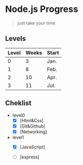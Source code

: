 # Node.js Progress
> just take your time
## Levels

| Level | Weeks | Start |
|-------|-------|-------|
| 0     | 3     | Jan.  |
| 1     | 8     | Feb.  |
| 2     | 10    | Apr.  |
| 3     | 11    | Jul.  |



## Cheklist
- level0
   - [x] [Html&Css]
   - [x] [Git&Github]
   - [x] [Networking]

- level1
    - [x] [JavaScript]
    - [ ] [express]





